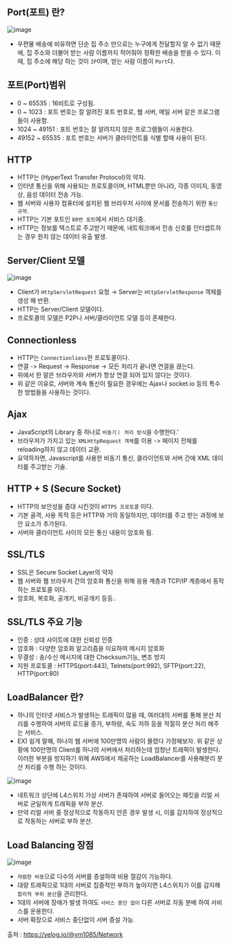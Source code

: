 ## Port(포트) 란?

![image](https://user-images.githubusercontent.com/81672260/147201780-557d44cf-dbeb-4f69-8520-c878232bc32f.png)

- 우편물 배송에 비유하면 단순 집 주소 만으로는 누구에게 전달할지 알 수 없기 때문에, 
집 주소와 더불어 받는 사람 이름까지 적어줘야 정확한 배송을 받을 수 있다. 이 때, 집 주소에 해당 하는 것이 `IP`이며, 받는 사람 이름이 `Port`다.

## 포트(Port)범위
- 0 ~ 65535 : 16비트로 구성됨.
- 0 ~ 1023 : 포트 번호는 잘 알려진 포트 번호로, 웹 서버, 메일 서버 같은 프로그램들이 사용함.
- 1024 ~ 49151 : 포트 번호는 잘 알려지지 않은 프로그램들이 사용한다.
- 49152 ~ 65535 : 포트 번호는 서버가 클라이언트를 식별 할때 사용이 된다.

## HTTP
- HTTP는 (HyperText Transfer Protocol)의 약자.
- 인터넷 통신을 위해 사용되는 프로토콜이며, HTML뿐만 아니라, 각종 이미지, 동영상, 음성 데이터 전송 가능.
- 웹 서버와 사용자 컴퓨터에 설치된 웹 브라우저 사이에 문서를 전송하기 위한 `통신 규약`.
- HTTP는 기본 포트인 `80번 포트`에서 서비스 대기중.
- HTTP는 정보를 텍스트로 주고받기 때문에, 네트워크에서 전송 신호를 인터셉트하는 경우 원치 않는 데이터 유출 발생.

## Server/Client 모델
![image](https://user-images.githubusercontent.com/81672260/147200859-c78321d6-9702-45e3-932e-85e2bf691e58.png)

- Client가 `HttpServletRequest` 요청 → Server는 `HttpServletResponse` 객체를 생성 해 반환.
- HTTP는 Server/Client 모델이다.
- 프로토콜의 모델은 P2P나 서버/클라이언트 모델 등이 존재한다.

## Connectionless
- HTTP는 `Connectionliess`한 프로토콜이다.
- 연결 -> Request -> Response -> 모든 처리가 끝나면 연결을 끊는다.
- 위에서 한 말은 브라우저와 서버가 항상 연결 되어 있지 않다는 것이다.
- 위 같은 이유로, 서버와 계속 통신이 필요한 경우에는 Ajax나 socket.io 등의 특수한 방법들을 사용하는 것이다.

## Ajax
- JavaScript의 Library 중 하나로 `비동기ㅣ 처리 방식`을 수행한다.'
- 브라우저가 가지고 있는 `XMLHttpRequest 객체`를 이용 -> 페이지 전체를 reloading하지 않고 데이터 교환.
- 요약하자면, Javascript를 사용한 비동기 통신, 클라이언트와 서버 간에 XML 데이터를 주고받는 기술.

## HTTP + S (Secure Socket)
- HTTP의 보안성을 증대 시킨것이 `HTTPS 프로토콜` 이다.
- 기본 골격, 사용 목적 등은 HTTP와 거의 동일하지만, 데이터를 주고 받는 과정에 보안 요소가 추가된다.
- 서버와 클라이언트 사이의 모든 통신 내용이 암호화 됨.

## SSL/TLS
- SSL은 Secure Socket Layer의 약자
- 웹 서버와 웹 브라우저 간의 암호화 통신을 위해 응용 계층과 TCP/IP 계층에서 동작하는 프로토콜 이다.
- 암호화, 복호화, 공개키, 비공개키 등등..

## SSL/TLS 주요 기능
- 인증 : 상대 사이트에 대한 신뢰성 인증
- 암호화 : 다양한 암호화 알고리즘을 이요하여 메시지 암호화
- 무결성 : 송/수신 메시지에 대한 Checksum기능, 변조 방지
- 지원 프로토콜 : HTTPS(port:443), Telnets(port:992), SFTP(port:22), HTTP(port:80)

## LoadBalancer 란?
- 하나의 인터넷 서비스가 발생하는 트래픽이 많을 때, 여러대의 서버를 통해 분산 처리를 수행하여 서버의 로드율 증가, 부하량, 속도 저하 등을 적절히 분산 처리 해주는 서비스.
-  EX) 쉽게 말해, 하나의 웹 서버에 100만명의 사람이 몰렸다 가정해보자. 위 같은 상황에 100만명의 Client를 하나의 서버에서 처리하는데 엄청난 트래픽이 발생한다. 이러한 부분을 방지하기 위해 AWS에서 제공하는 LoadBalancer를 사용해분리 분산 처리를 수행 하는 것이다.

![image](https://user-images.githubusercontent.com/81672260/147203114-aa26db1b-7549-4f3a-92f6-2d11bf481bbe.png)

- 네트워크 상단에 L4스위치 가상 서버가 존재하여 서버로 들어오는 패킷을 리얼 서버로 균일하게 트래픽을 부하 분산.
- 만약 리얼 서버 중 정상적으로 작동하지 안흔 경우 발생 시, 이를 감지하여 정상적으로 작동하는 서버로 부하 분산.

## Load Balancing 장점
![image](https://user-images.githubusercontent.com/81672260/147203256-30bdfe96-ff23-4a9e-9c62-8762bb991a1b.png)

- `저렴한 비용`으로 다수의 서버를 증설하여 비용 절감이 가능하다.
- 대량 트래픽으로 1대의 서버로 집중적인 부하가 높아지면 L4스위치가 이를 감지해 `합리적 부하 분산`을 관리한다.
- 1대의 서버에 장애가 발생 하여도 `서비스 중단 없이` 다른 서버로 자동 분배 하여 서비스를 운용한다.
- 서버 확장으로 서비스 중단없이 서버 증설 가능.


출처 : https://velog.io/@ym1085/Network
